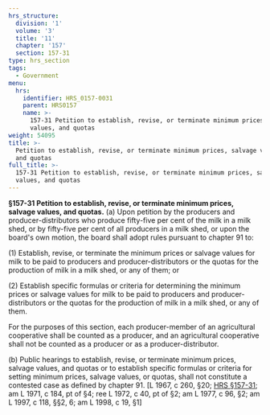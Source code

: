 ```yaml
---
hrs_structure:
  division: '1'
  volume: '3'
  title: '11'
  chapter: '157'
  section: 157-31
type: hrs_section
tags:
  - Government
menu:
  hrs:
    identifier: HRS_0157-0031
    parent: HRS0157
    name: >-
      157-31 Petition to establish, revise, or terminate minimum prices, salvage
      values, and quotas
weight: 54095
title: >-
  Petition to establish, revise, or terminate minimum prices, salvage values,
  and quotas
full_title: >-
  157-31 Petition to establish, revise, or terminate minimum prices, salvage
  values, and quotas
---
```

**§157-31 Petition to establish, revise, or terminate minimum prices, salvage values, and quotas.** (a) Upon petition by the producers and producer-distributors who produce fifty-five per cent of the milk in a milk shed, or by fifty-five per cent of all producers in a milk shed, or upon the board's own motion, the board shall adopt rules pursuant to chapter 91 to:

(1) Establish, revise, or terminate the minimum prices or salvage values for milk to be paid to producers and producer-distributors or the quotas for the production of milk in a milk shed, or any of them; or

(2) Establish specific formulas or criteria for determining the minimum prices or salvage values for milk to be paid to producers and producer-distributors or the quotas for the production of milk in a milk shed, or any of them.

For the purposes of this section, each producer-member of an agricultural cooperative shall be counted as a producer, and an agricultural cooperative shall not be counted as a producer or as a producer-distributor.

(b) Public hearings to establish, revise, or terminate minimum prices, salvage values, and quotas or to establish specific formulas or criteria for setting minimum prices, salvage values, or quotas, shall not constitute a contested case as defined by chapter 91\. [L 1967, c 260, §20; [HRS §157-31](/title-11/chapter-157/section-157-31/); am L 1971, c 184, pt of §4; ree L 1972, c 40, pt of §2; am L 1977, c 96, §2; am L 1997, c 118, §§2, 6; am L 1998, c 19, §1]
